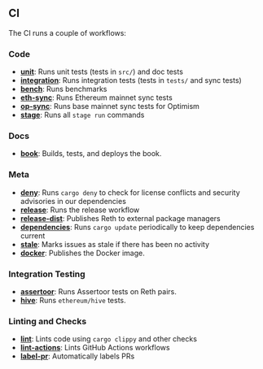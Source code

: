 ## CI

The CI runs a couple of workflows:

### Code

- **[unit]**: Runs unit tests (tests in `src/`) and doc tests
- **[integration]**: Runs integration tests (tests in `tests/` and sync tests)
- **[bench]**: Runs benchmarks
- **[eth-sync]**: Runs Ethereum mainnet sync tests
- **[op-sync]**: Runs base mainnet sync tests for Optimism
- **[stage]**: Runs all `stage run` commands

### Docs

- **[book]**: Builds, tests, and deploys the book.

### Meta

- **[deny]**: Runs `cargo deny` to check for license conflicts and security advisories in our dependencies
- **[release]**: Runs the release workflow
- **[release-dist]**: Publishes Reth to external package managers
- **[dependencies]**: Runs `cargo update` periodically to keep dependencies current
- **[stale]**: Marks issues as stale if there has been no activity
- **[docker]**: Publishes the Docker image.

### Integration Testing

- **[assertoor]**: Runs Assertoor tests on Reth pairs.
- **[hive]**: Runs `ethereum/hive` tests.

### Linting and Checks

- **[lint]**: Lints code using `cargo clippy` and other checks
- **[lint-actions]**: Lints GitHub Actions workflows
- **[label-pr]**: Automatically labels PRs

[unit]: https://github.com/paradigmxyz/reth/blob/main/.github/workflows/unit.yml
[integration]: https://github.com/paradigmxyz/reth/blob/main/.github/workflows/integration.yml
[bench]: https://github.com/paradigmxyz/reth/blob/main/.github/workflows/bench.yml
[eth-sync]: https://github.com/paradigmxyz/reth/blob/main/.github/workflows/eth-sync.yml
[op-sync]: https://github.com/paradigmxyz/reth/blob/main/.github/workflows/op-sync.yml
[stage]: https://github.com/paradigmxyz/reth/blob/main/.github/workflows/stage.yml
[book]: https://github.com/paradigmxyz/reth/blob/main/.github/workflows/book.yml
[deny]: https://github.com/paradigmxyz/reth/blob/main/.github/workflows/deny.yml
[release]: https://github.com/paradigmxyz/reth/blob/main/.github/workflows/release.yml
[release-dist]: https://github.com/paradigmxyz/reth/blob/main/.github/workflows/release-dist.yml
[dependencies]: https://github.com/paradigmxyz/reth/blob/main/.github/workflows/dependencies.yml
[stale]: https://github.com/paradigmxyz/reth/blob/main/.github/workflows/stale.yml
[docker]: https://github.com/paradigmxyz/reth/blob/main/.github/workflows/docker.yml
[assertoor]: https://github.com/paradigmxyz/reth/blob/main/.github/workflows/assertoor.yml
[hive]: https://github.com/paradigmxyz/reth/blob/main/.github/workflows/hive.yml
[lint]: https://github.com/paradigmxyz/reth/blob/main/.github/workflows/lint.yml
[lint-actions]: https://github.com/paradigmxyz/reth/blob/main/.github/workflows/lint-actions.yml
[label-pr]: https://github.com/paradigmxyz/reth/blob/main/.github/workflows/label-pr.yml
